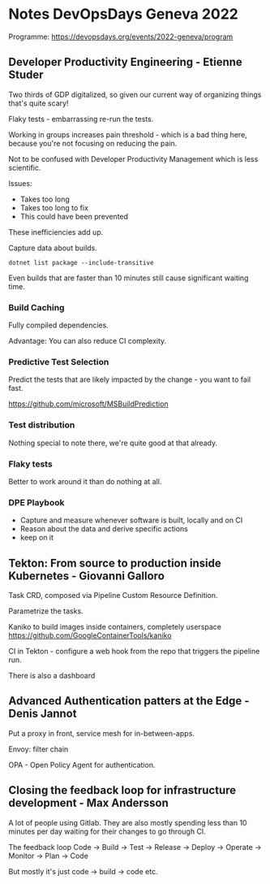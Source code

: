 # Notes DevOpsDays Geneva 2022
Programme: https://devopsdays.org/events/2022-geneva/program

## Developer Productivity Engineering - Etienne Studer

Two thirds of GDP digitalized, so given our current way of organizing things
that's quite scary!

Flaky tests - embarrassing re-run the tests.

Working in groups increases pain threshold - which is a bad thing here, because you're not focusing on reducing the pain.

Not to be confused with Developer Productivity Management which is less
scientific.

Issues:

- Takes too long
- Takes too long to fix
- This could have been prevented

These inefficiencies add up.

Capture data about builds.

	dotnet list package --include-transitive

Even builds that are faster than 10 minutes still cause significant waiting time.

### Build Caching
Fully compiled dependencies.

Advantage: You can also reduce CI complexity.

### Predictive Test Selection
Predict the tests that are likely impacted by the change - you want to fail
fast.

https://github.com/microsoft/MSBuildPrediction

### Test distribution
Nothing special to note there, we're quite good at that already.

### Flaky tests
Better to work around it than do nothing at all.

### DPE Playbook
- Capture and measure whenever software is built, locally and on CI
- Reason about the data and derive specific actions
- keep on it


## Tekton: From source to production inside Kubernetes - Giovanni Galloro
Task CRD, composed via Pipeline Custom Resource Definition.

Parametrize the tasks.

Kaniko to build images inside containers, completely userspace https://github.com/GoogleContainerTools/kaniko

CI in Tekton - configure a web hook from the repo that triggers the pipeline run.

There is also a dashboard

## Advanced Authentication patters at the Edge - Denis Jannot
Put a proxy in front, service mesh for in-between-apps.

Envoy: filter chain

OPA - Open Policy Agent for authentication.

## Closing the feedback loop for infrastructure development - Max Andersson

A lot of people using Gitlab. They are also mostly spending less than 10 minutes
per day waiting for their changes to go through CI.

The feedback loop Code -> Build -> Test -> Release -> Deploy -> Operate -> Monitor -> Plan -> Code

But mostly it's just code -> build -> code etc.






